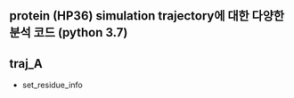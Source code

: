 ## protein (HP36) simulation trajectory에 대한 다양한 분석 코드 (python 3.7)


## traj_A
* set_residue_info

<br>

